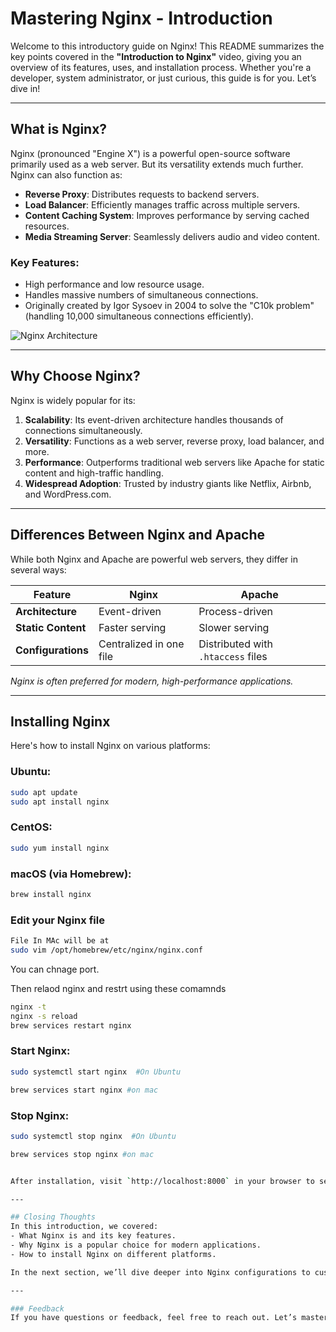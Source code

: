 # Mastering Nginx - Introduction

Welcome to this introductory guide on Nginx! This README summarizes the key points covered in the **"Introduction to Nginx"** video, giving you an overview of its features, uses, and installation process. Whether you're a developer, system administrator, or just curious, this guide is for you. Let’s dive in!

---

## What is Nginx?
Nginx (pronounced "Engine X") is a powerful open-source software primarily used as a web server. But its versatility extends much further. Nginx can also function as:  
- **Reverse Proxy**: Distributes requests to backend servers.  
- **Load Balancer**: Efficiently manages traffic across multiple servers.  
- **Content Caching System**: Improves performance by serving cached resources.  
- **Media Streaming Server**: Seamlessly delivers audio and video content.  

### Key Features:
- High performance and low resource usage.  
- Handles massive numbers of simultaneous connections.  
- Originally created by Igor Sysoev in 2004 to solve the "C10k problem" (handling 10,000 simultaneous connections efficiently).  

![Nginx Architecture](https://via.placeholder.com/800x400 "Diagram of Nginx Architecture")

---

## Why Choose Nginx?
Nginx is widely popular for its:

1. **Scalability**: Its event-driven architecture handles thousands of connections simultaneously.  
2. **Versatility**: Functions as a web server, reverse proxy, load balancer, and more.  
3. **Performance**: Outperforms traditional web servers like Apache for static content and high-traffic handling.  
4. **Widespread Adoption**: Trusted by industry giants like Netflix, Airbnb, and WordPress.com.  

---

## Differences Between Nginx and Apache
While both Nginx and Apache are powerful web servers, they differ in several ways:  

| Feature             | Nginx                  | Apache                 |
|---------------------|------------------------|------------------------|
| **Architecture**    | Event-driven           | Process-driven         |
| **Static Content**  | Faster serving         | Slower serving         |
| **Configurations**  | Centralized in one file | Distributed with `.htaccess` files |

*Nginx is often preferred for modern, high-performance applications.*

---

## Installing Nginx
Here's how to install Nginx on various platforms:  

### Ubuntu:
```bash
sudo apt update  
sudo apt install nginx  
```

### CentOS:
```bash
sudo yum install nginx  
```

### macOS (via Homebrew):
```bash
brew install nginx  
```

### Edit your Nginx file
```bash
File In MAc will be at 
sudo vim /opt/homebrew/etc/nginx/nginx.conf
```

You can chnage port.

Then relaod nginx and restrt using these comamnds

```bash
nginx -t
nginx -s reload
brew services restart nginx
```

### Start Nginx:
```bash
sudo systemctl start nginx  #On Ubuntu

brew services start nginx #on mac

```

### Stop Nginx:
```bash
sudo systemctl stop nginx  #On Ubuntu

brew services stop nginx #on mac


After installation, visit `http://localhost:8000` in your browser to see the default Nginx welcome page! port will be in your nginx file. 

---

## Closing Thoughts
In this introduction, we covered:  
- What Nginx is and its key features.  
- Why Nginx is a popular choice for modern applications.  
- How to install Nginx on different platforms.  

In the next section, we’ll dive deeper into Nginx configurations to customize it for your needs. Stay tuned!  

---

### Feedback
If you have questions or feedback, feel free to reach out. Let’s master Nginx together!
